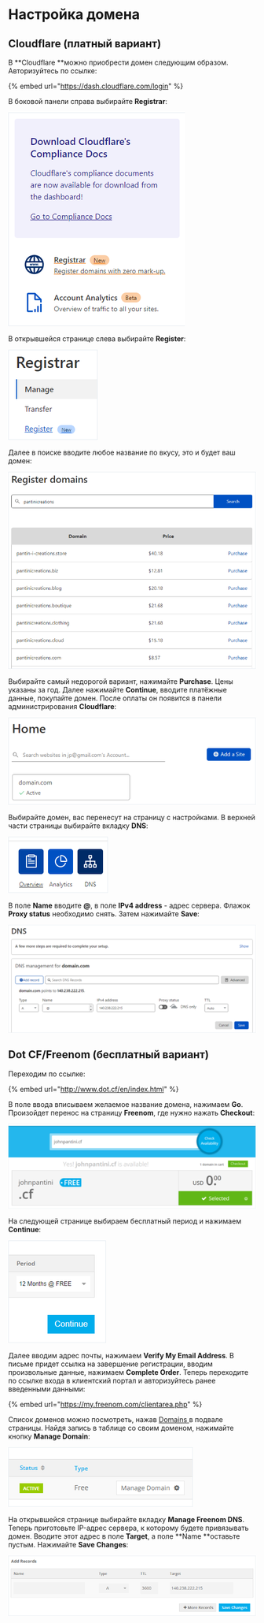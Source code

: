 # Настройка домена

## Cloudflare (платный вариант)

В **Cloudflare **можно приобрести домен следующим образом. Авторизуйтесь по ссылке:

{% embed url="https://dash.cloudflare.com/login" %}

В боковой панели справа выбирайте **Registrar**:

![](<../.gitbook/assets/image (350).png>)

В открывшейся странице слева выбирайте **Register**:

![](<../.gitbook/assets/image (343).png>)

Далее в поиске вводите любое название по вкусу, это и будет ваш домен:

![](<../.gitbook/assets/image (348).png>)

Выбирайте самый недорогой вариант, нажимайте **Purchase**. Цены указаны за год. Далее нажимайте **Continue**, вводите платёжные данные, покупайте домен. После оплаты он появится в панели администрирования **Cloudflare**:

![](<../.gitbook/assets/image (352) (1).png>)

Выбирайте домен, вас перенесут на страницу с настройками. В верхней части страницы выбирайте вкладку **DNS**:

![](<../.gitbook/assets/image (349).png>)

В поле **Name** вводите **@**, в поле **IPv4 address** - адрес сервера. Флажок **Proxy status** необходимо снять. Затем нажимайте **Save**:

![](<../.gitbook/assets/image (355).png>)

## Dot CF/Freenom (бесплатный вариант)

Переходим по ссылке:

{% embed url="http://www.dot.cf/en/index.html" %}

В поле ввода вписываем желаемое название домена, нажимаем **Go**. Произойдет перенос на страницу **Freenom**, где нужно нажать **Checkout**:

![](<../.gitbook/assets/image (344).png>)

На следующей странице выбираем бесплатный период и нажимаем **Continue**:

![](<../.gitbook/assets/image (353).png>)

Далее вводим адрес почты, нажимаем **Verify My Email Address**. В письме придет ссылка на завершение регистрации, вводим произвольные данные, нажимаем **Complete Order**. Теперь переходите по ссылке входа в клиентский портал и авторизуйтесь ранее введенными данными:

{% embed url="https://my.freenom.com/clientarea.php" %}

Список доменов можно посмотреть, нажав [Domains ](https://my.freenom.com/clientarea.php?action=domains)в подвале страницы. Найдя запись в таблице со своим доменом, нажимайте кнопку **Manage Domain**:

![](<../.gitbook/assets/image (347).png>)

На открывшейся странице выбирайте вкладку **Manage Freenom DNS**. Теперь приготовьте IP-адрес сервера, к которому будете привязывать домен. Вводите этот адрес в поле **Target**, а поле **Name **оставьте пустым. Нажимайте **Save Changes**:

![](<../.gitbook/assets/image (352).png>)
